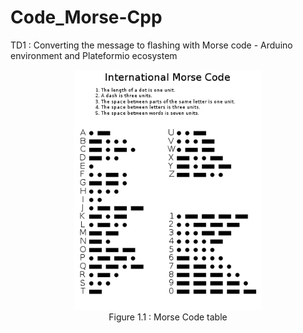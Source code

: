 # Code_Morse-Cpp
TD1 : Converting the message to flashing with Morse code - Arduino environment and Plateformio ecosystem

<figure align="center">
  <img src="International_Morse_Code.svg.png" width="300" title=""/>
  <figcaption>Figure 1.1 : Morse Code table</figcaption>
</figure>

